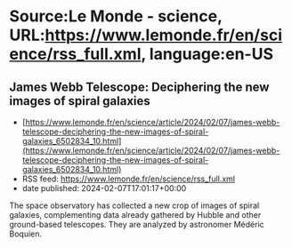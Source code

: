 # Source:Le Monde - science, URL:https://www.lemonde.fr/en/science/rss_full.xml, language:en-US

## James Webb Telescope: Deciphering the new images of spiral galaxies
 - [https://www.lemonde.fr/en/science/article/2024/02/07/james-webb-telescope-deciphering-the-new-images-of-spiral-galaxies_6502834_10.html](https://www.lemonde.fr/en/science/article/2024/02/07/james-webb-telescope-deciphering-the-new-images-of-spiral-galaxies_6502834_10.html)
 - RSS feed: https://www.lemonde.fr/en/science/rss_full.xml
 - date published: 2024-02-07T17:01:17+00:00

The space observatory has collected a new crop of images of spiral galaxies, complementing data already gathered by Hubble and other ground-based telescopes. They are analyzed by astronomer Médéric Boquien.

